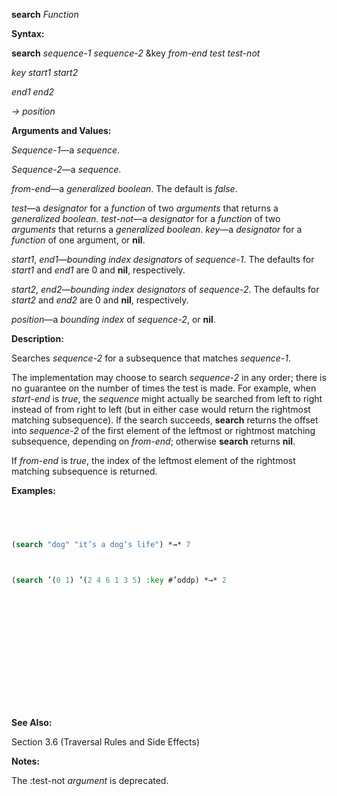 **search** *Function* 



**Syntax:** 



**search** *sequence-1 sequence-2* &amp;key *from-end test test-not* 



*key start1 start2* 



*end1 end2* 



*→ position* 



**Arguments and Values:** 



*Sequence-1*—a *sequence*. 



*Sequence-2*—a *sequence*. 



*from-end*—a *generalized boolean*. The default is *false*. 



*test*—a *designator* for a *function* of two *arguments* that returns a *generalized boolean*. *test-not*—a *designator* for a *function* of two *arguments* that returns a *generalized boolean*. *key*—a *designator* for a *function* of one argument, or **nil**. 



*start1*, *end1*—*bounding index designators* of *sequence-1*. The defaults for *start1* and *end1* are 0 and **nil**, respectively. 



*start2*, *end2*—*bounding index designators* of *sequence-2*. The defaults for *start2* and *end2* are 0 and **nil**, respectively. 



*position*—a *bounding index* of *sequence-2*, or **nil**. 



**Description:** 



Searches *sequence-2* for a subsequence that matches *sequence-1*. 



The implementation may choose to search *sequence-2* in any order; there is no guarantee on the number of times the test is made. For example, when *start-end* is *true*, the *sequence* might actually be searched from left to right instead of from right to left (but in either case would return the rightmost matching subsequence). If the search succeeds, **search** returns the offset into *sequence-2* of the first element of the leftmost or rightmost matching subsequence, depending on *from-end*; otherwise **search** returns **nil**. 



If *from-end* is *true*, the index of the leftmost element of the rightmost matching subsequence is returned. 



**Examples:**
```lisp
 



(search "dog" "it’s a dog’s life") *→* 7 



(search ’(0 1) ’(2 4 6 1 3 5) :key #’oddp) *→* 2 







 



 




```
**See Also:** 



Section 3.6 (Traversal Rules and Side Effects) 



**Notes:** 



The :test-not *argument* is deprecated. 



